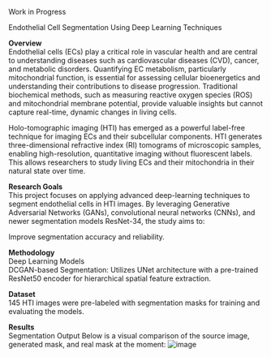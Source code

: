 Work in Progress

Endothelial Cell Segmentation Using Deep Learning Techniques<br />

**Overview**<br />
Endothelial cells (ECs) play a critical role in vascular health and are central to understanding diseases such as cardiovascular diseases (CVD), cancer, and metabolic disorders. Quantifying EC metabolism, particularly mitochondrial function, is essential for assessing cellular bioenergetics and understanding their contributions to disease progression. Traditional biochemical methods, such as measuring reactive oxygen species (ROS) and mitochondrial membrane potential, provide valuable insights but cannot capture real-time, dynamic changes in living cells.<br />

Holo-tomographic imaging (HTI) has emerged as a powerful label-free technique for imaging ECs and their subcellular components. HTI generates three-dimensional refractive index (RI) tomograms of microscopic samples, enabling high-resolution, quantitative imaging without fluorescent labels. This allows researchers to study living ECs and their mitochondria in their natural state over time.<br />

**Research Goals**<br />
This project focuses on applying advanced deep-learning techniques to segment endothelial cells in HTI images. By leveraging Generative Adversarial Networks (GANs), convolutional neural networks (CNNs), and newer segmentation models ResNet-34, the study aims to:<br />

Improve segmentation accuracy and reliability.<br />

**Methodology**<br />
Deep Learning Models<br />
DCGAN-based Segmentation: Utilizes UNet architecture with a pre-trained ResNet50 encoder for hierarchical spatial feature extraction.<br />

**Dataset**<br />
145 HTI images were pre-labeled with segmentation masks for training and evaluating the models.<br />

**Results**<br />
Segmentation Output
Below is a visual comparison of the source image, generated mask, and real mask at the moment:
![image](https://github.com/user-attachments/assets/a3eddd4f-60ca-4562-b2ea-7fbcd4053296)
